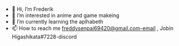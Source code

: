 - 👋 Hi, I’m Frederik
- 👀 I’m interested in anime and game makeing
- 🌱 I’m currently learning the aplhabeth
- 📫 How to reach me freddysenpai69420@gmail.com-email , Jobin Higashikata#7228-discord
